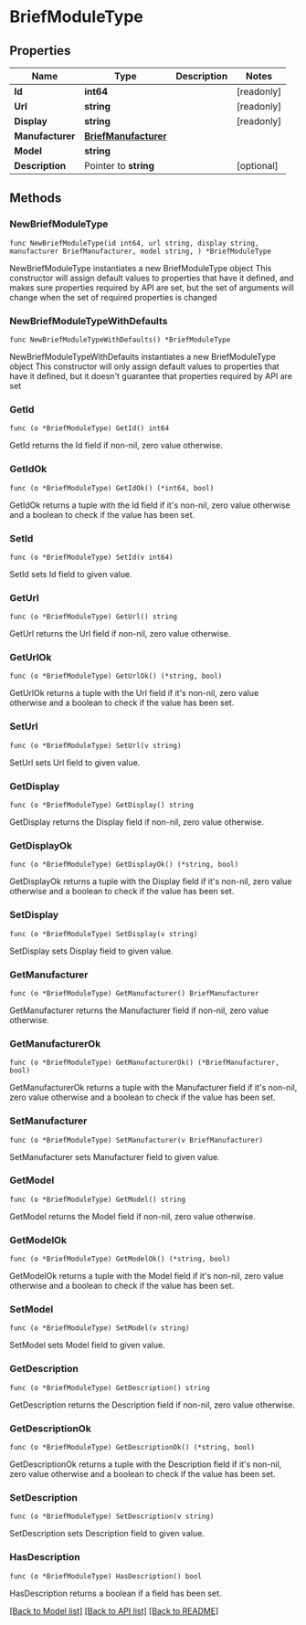 # BriefModuleType

## Properties

Name | Type | Description | Notes
------------ | ------------- | ------------- | -------------
**Id** | **int64** |  | [readonly] 
**Url** | **string** |  | [readonly] 
**Display** | **string** |  | [readonly] 
**Manufacturer** | [**BriefManufacturer**](BriefManufacturer.md) |  | 
**Model** | **string** |  | 
**Description** | Pointer to **string** |  | [optional] 

## Methods

### NewBriefModuleType

`func NewBriefModuleType(id int64, url string, display string, manufacturer BriefManufacturer, model string, ) *BriefModuleType`

NewBriefModuleType instantiates a new BriefModuleType object
This constructor will assign default values to properties that have it defined,
and makes sure properties required by API are set, but the set of arguments
will change when the set of required properties is changed

### NewBriefModuleTypeWithDefaults

`func NewBriefModuleTypeWithDefaults() *BriefModuleType`

NewBriefModuleTypeWithDefaults instantiates a new BriefModuleType object
This constructor will only assign default values to properties that have it defined,
but it doesn't guarantee that properties required by API are set

### GetId

`func (o *BriefModuleType) GetId() int64`

GetId returns the Id field if non-nil, zero value otherwise.

### GetIdOk

`func (o *BriefModuleType) GetIdOk() (*int64, bool)`

GetIdOk returns a tuple with the Id field if it's non-nil, zero value otherwise
and a boolean to check if the value has been set.

### SetId

`func (o *BriefModuleType) SetId(v int64)`

SetId sets Id field to given value.


### GetUrl

`func (o *BriefModuleType) GetUrl() string`

GetUrl returns the Url field if non-nil, zero value otherwise.

### GetUrlOk

`func (o *BriefModuleType) GetUrlOk() (*string, bool)`

GetUrlOk returns a tuple with the Url field if it's non-nil, zero value otherwise
and a boolean to check if the value has been set.

### SetUrl

`func (o *BriefModuleType) SetUrl(v string)`

SetUrl sets Url field to given value.


### GetDisplay

`func (o *BriefModuleType) GetDisplay() string`

GetDisplay returns the Display field if non-nil, zero value otherwise.

### GetDisplayOk

`func (o *BriefModuleType) GetDisplayOk() (*string, bool)`

GetDisplayOk returns a tuple with the Display field if it's non-nil, zero value otherwise
and a boolean to check if the value has been set.

### SetDisplay

`func (o *BriefModuleType) SetDisplay(v string)`

SetDisplay sets Display field to given value.


### GetManufacturer

`func (o *BriefModuleType) GetManufacturer() BriefManufacturer`

GetManufacturer returns the Manufacturer field if non-nil, zero value otherwise.

### GetManufacturerOk

`func (o *BriefModuleType) GetManufacturerOk() (*BriefManufacturer, bool)`

GetManufacturerOk returns a tuple with the Manufacturer field if it's non-nil, zero value otherwise
and a boolean to check if the value has been set.

### SetManufacturer

`func (o *BriefModuleType) SetManufacturer(v BriefManufacturer)`

SetManufacturer sets Manufacturer field to given value.


### GetModel

`func (o *BriefModuleType) GetModel() string`

GetModel returns the Model field if non-nil, zero value otherwise.

### GetModelOk

`func (o *BriefModuleType) GetModelOk() (*string, bool)`

GetModelOk returns a tuple with the Model field if it's non-nil, zero value otherwise
and a boolean to check if the value has been set.

### SetModel

`func (o *BriefModuleType) SetModel(v string)`

SetModel sets Model field to given value.


### GetDescription

`func (o *BriefModuleType) GetDescription() string`

GetDescription returns the Description field if non-nil, zero value otherwise.

### GetDescriptionOk

`func (o *BriefModuleType) GetDescriptionOk() (*string, bool)`

GetDescriptionOk returns a tuple with the Description field if it's non-nil, zero value otherwise
and a boolean to check if the value has been set.

### SetDescription

`func (o *BriefModuleType) SetDescription(v string)`

SetDescription sets Description field to given value.

### HasDescription

`func (o *BriefModuleType) HasDescription() bool`

HasDescription returns a boolean if a field has been set.


[[Back to Model list]](../README.md#documentation-for-models) [[Back to API list]](../README.md#documentation-for-api-endpoints) [[Back to README]](../README.md)


